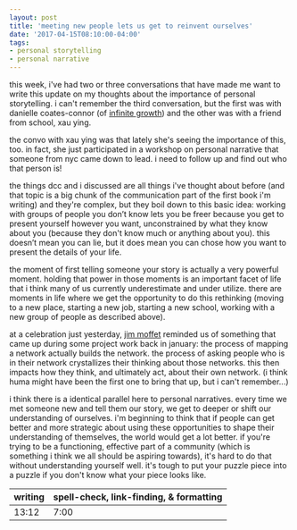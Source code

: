 ```yaml
---
layout: post
title: 'meeting new people lets us get to reinvent ourselves'
date: '2017-04-15T08:10:00-04:00'
tags:
- personal storytelling
- personal narrative
---
```


this week, i've had two or three conversations that have made me want to write this update on my thoughts about the importance of personal storytelling. i can't remember the third conversation, but the first was with danielle coates-connor (of [infinite growth](http://infinitegrowth.rocks/)) and the other was with a friend from school, xau ying. 

the convo with xau ying was that lately she's seeing the importance of this, too. in fact, she just participated in a workshop on personal narrative that someone from nyc came down to lead. i need to follow up and find out who that person is!

the things dcc and i discussed are all things i've thought about before (and that topic is a big chunk of the communication part of the first book i'm writing) and they're complex, but they boil down to this basic idea: working with groups of people you don’t know lets you be freer because you get to present yourself however you want, unconstrained by what they know about you (because they don't know much or anything about you). this doesn’t mean you can lie, but it does mean you can chose how you want to present the details of your life. 

the moment of first telling someone your story is actually a very powerful moment. holding that power in those moments is an important facet of life that i think many of us currently underestimate and under utilize. there are moments in life where we get the opportunity to do this rethinking (moving to a new place, starting a new job, starting a new school, working with a new group of people as described above). 

at a celebration just yesterday, [jim moffet](http://jamesdavidmoffet.com/) reminded us of something that came up during some project work back in january: the process of mapping a network actually builds the network. the process of asking people who is in their network crystallizes their thinking about those networks. this then impacts how they think, and ultimately act, about their own network. (i think huma might have been the first one to bring that up, but i can't remember...)

i think there is a identical parallel here to personal narratives. every time we met someone new and tell them our story, we get to deeper or shift our understanding of ourselves. i'm beginning to think that if people can get better and more strategic about using these opportunities to shape their understanding of themselves, the world would get a lot better. if you're trying to be a functioning, effective part of a community (which is something i think we all should be aspiring towards), it's hard to do that without understanding yourself well. it's tough to put your puzzle piece into a puzzle if you don't know what your piece looks like. 

<table>
	<thead>
		<tr>
			<th>writing</th>
			<th>spell-check, link-finding, & formatting</th>
		</tr>
	</thead>
	<tbody>
		<tr>
			<td>13:12</td>
			<td>7:00</td>
		</tr>
	</tbody>
</table>